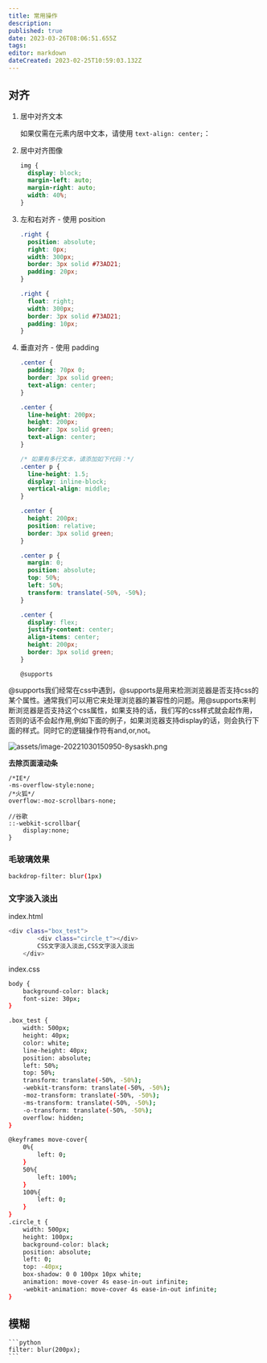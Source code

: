 ```yaml
---
title: 常用操作
description: 
published: true
date: 2023-03-26T08:06:51.655Z
tags: 
editor: markdown
dateCreated: 2023-02-25T10:59:03.132Z
---
```


## 对齐

1. 居中对齐文本

    如果仅需在元素内居中文本，请使用 `text-align: center;`：
2. 居中对齐图像

    ```css
    img {
      display: block;
      margin-left: auto;
      margin-right: auto;
      width: 40%;
    }
    ```
3. 左和右对齐 - 使用 position

    ```css
    .right {
      position: absolute;
      right: 0px;
      width: 300px;
      border: 3px solid #73AD21;
      padding: 20px;
    }
    ```

    ```css
    .right {
      float: right;
      width: 300px;
      border: 3px solid #73AD21;
      padding: 10px;
    }
    ```
4. 垂直对齐 - 使用 padding

    ```css
    .center {
      padding: 70px 0;
      border: 3px solid green;
      text-align: center;
    }
    ```

    ```css
    .center {
      line-height: 200px;
      height: 200px;
      border: 3px solid green;
      text-align: center;
    }

    /* 如果有多行文本，请添加如下代码：*/
    .center p {
      line-height: 1.5;
      display: inline-block;
      vertical-align: middle;
    }
    ```

    ```css
    .center { 
      height: 200px;
      position: relative;
      border: 3px solid green; 
    }

    .center p {
      margin: 0;
      position: absolute;
      top: 50%;
      left: 50%;
      transform: translate(-50%, -50%);
    }
    ```

    ```css
    .center {
      display: flex;
      justify-content: center;
      align-items: center;
      height: 200px;
      border: 3px solid green; 
    }
    ```
    `@supports`

@supports我们经常在css中遇到，@supports是用来检测浏览器是否支持css的某个属性。通常我们可以用它来处理浏览器的兼容性的问题。用@supports来判断浏览器是否支持这个css属性，如果支持的话，我们写的css样式就会起作用，否则的话不会起作用,例如下面的例子，如果浏览器支持display的话，则会执行下面的样式。同时它的逻辑操作符有and,or,not。

![assets/image-20221030150950-8ysaskh.png](assets/image-20221030150950-8ysaskh.png)

**去除页面滚动条**

```
/*IE*/
-ms-overflow-style:none;
/*火狐*/
overflow:-moz-scrollbars-none;

//谷歌
::-webkit-scrollbar{
    display:none;
}
```

### 毛玻璃效果

```bash
backdrop-filter: blur(1px)
```

### 文字淡入淡出

index.html

```bash
<div class="box_test">
        <div class="circle_t"></div>
        CSS文字淡入淡出,CSS文字淡入淡出
    </div>
```

index.css

```bash
body {
    background-color: black;
    font-size: 30px;
}

.box_test {
    width: 500px;
    height: 40px;
    color: white;
    line-height: 40px;
    position: absolute;
    left: 50%;
    top: 50%;
    transform: translate(-50%, -50%);
    -webkit-transform: translate(-50%, -50%);
    -moz-transform: translate(-50%, -50%);
    -ms-transform: translate(-50%, -50%);
    -o-transform: translate(-50%, -50%);
    overflow: hidden;
}

@keyframes move-cover{
    0%{
        left: 0;
    }
    50%{
        left: 100%;
    }
    100%{
        left: 0;
    }
}
.circle_t {
    width: 500px;
    height: 100px;
    background-color: black;
    position: absolute;
    left: 0;
    top: -40px;
    box-shadow: 0 0 100px 10px white;
    animation: move-cover 4s ease-in-out infinite;
    -webkit-animation: move-cover 4s ease-in-out infinite;
}
```

## 模糊

```
‍‍```python
filter: blur(200px);
‍‍```
```